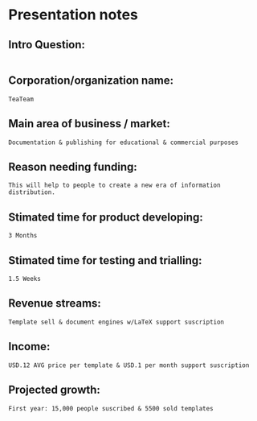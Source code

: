 # Presentation notes

## Intro Question:     
<pre><code></code></pre>

## Corporation/organization name:         
<pre><code>TeaTeam</code></pre>

## Main area of business / market:
<pre><code>Documentation & publishing for educational & commercial purposes</code></pre>

## Reason needing funding:   
<pre><code>This will help to people to create a new era of information distribution.</code></pre>

## Stimated time for product developing:
<pre><code>3 Months</code></pre>

## Stimated time for testing and trialling:       
<pre><code>1.5 Weeks</code></pre>

## Revenue streams:
<pre><code>Template sell & document engines w/LaTeX support suscription</code></pre>

## Income:
<pre><code>USD.12 AVG price per template & USD.1 per month support suscription</code></pre>

## Projected growth:
<pre><code>First year: 15,000 people suscribed & 5500 sold templates </code></pre>